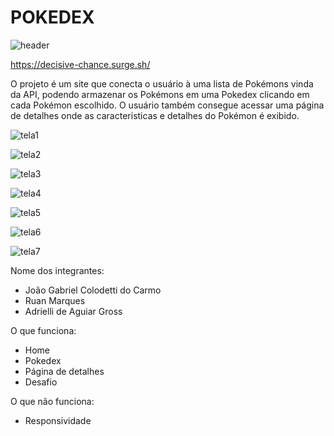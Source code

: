 # POKEDEX
![header](https://user-images.githubusercontent.com/104855401/180655035-f1d0c671-8b1c-480e-b52b-f05d0aad7be9.png)


https://decisive-chance.surge.sh/

O projeto é um site que conecta o usuário à uma lista de Pokémons vinda da API, podendo armazenar os Pokémons em uma Pokedex clicando em cada Pokémon escolhido. O usuário também consegue acessar uma página de detalhes onde as caracteristicas e detalhes do Pokémon é exibido.


![tela1](https://user-images.githubusercontent.com/104855401/180684701-f2f6914a-ea33-4db1-9c2c-a1a35019459e.png)


![tela2](https://user-images.githubusercontent.com/104855401/180684735-5fed3a6c-00a4-4ff4-a94e-d0ce76f282d4.png)


![tela3](https://user-images.githubusercontent.com/104855401/180684777-0b8cf030-f234-416b-834d-b6f3abaa3f5c.png)


![tela4](https://user-images.githubusercontent.com/104855401/180684828-184c18f7-8bd5-4e96-8067-899eab468a99.png)


![tela5](https://user-images.githubusercontent.com/104855401/180684895-466e387f-8810-4a28-9b7c-1debaf186c40.png)


![tela6](https://user-images.githubusercontent.com/104855401/180684932-55b88057-d14c-4d24-be25-14c272e6a727.png)


![tela7](https://user-images.githubusercontent.com/104855401/180684984-1c65c42c-8e78-4b07-8ce2-0b4d1ce42164.png)

Nome dos integrantes: 
- João Gabriel Colodetti do Carmo
- Ruan Marques
- Adrielli de Aguiar Gross


O que funciona:
- Home
- Pokedex
- Página de detalhes
- Desafio

O que não funciona: 
- Responsividade
